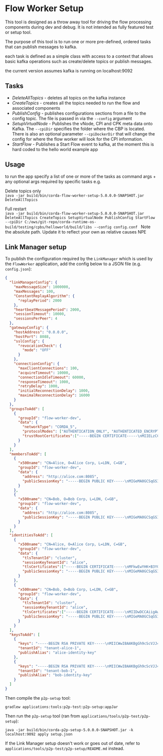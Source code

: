 # Flow Worker Setup
This tool is designed as a throw away tool for driving the flow processing components during dev and debug. It is not 
intended as fully featured test or setup tool.

The purpose of this tool is to run one or more pre-defined, ordered tasks that can publish messages to kafka.

each task is defined as a simple class with access to a context that allows basic kafka operations such as create/delete
topics or publish messages.

the current version assumes kafka is running on localhost:9092

## Tasks
- *DeleteAllTopics* - deletes all topics on the kafka instance
- *CreateTopics* - creates all the topics needed to run the flow and associated components
- *PublishConfig* - publishes configurations sections from a file to the config topic. The file is passed in via the
  `--config` argument
- *SetupVirtualNode* - Publishes the vNode, CPI and CPK meta data onto Kafka. The `--cpiDir` specifies the folder where 
  the CBP is located. There is also an optional parameter `--cpiDockerDir` that will change the config for where the flow 
  worker will look for the CPI information.
- *StartFlow* - Publishes a Start Flow event to kafka, at the moment this is hard coded to the hello world example app

## Usage
to run the app specify a list of one or more of the tasks as command args + any optional args required by specific tasks
e.g.

Delete topics only  
`java -jar build/bin/corda-flow-worker-setup-5.0.0.0-SNAPSHOT.jar DeleteAllTopics`

Full restart  
`java -jar build/bin/corda-flow-worker-setup-5.0.0.0-SNAPSHOT.jar DeleteAllTopics CreateTopics SetupVirtualNode
PublishConfig StartFlow --cpiDir C:/ows/git-repo/corda-runtime-os-build/testing/cpbs/helloworld/build/libs
--config config.conf
`
Note the absolute path. Update it to reflect your own as relative causes NPE

## Link Manager setup

To publish the configuration required by the `LinkManager` which is used by the `FlowWorker` application, add the config below to a JSON file (e.g. `config.json`):

```json
{
  "linkManagerConfig": {
    "maxMessageSize": 1000000,
    "maxMessages": 100,
    "ConstantReplayAlgorithm": {
      "replayPeriod": 2000
    },
    "heartbeatMessagePeriod": 2000,
    "sessionTimeout": 10000,
    "sessionsPerPeer": 4
  },
  "gatewayConfig": {
    "hostAddress": "0.0.0.0",
    "hostPort": 8088,
    "sslConfig": {
      "revocationCheck": {
        "mode": "OFF"
      }
    },
    "connectionConfig": {
      "maxClientConnections": 100,
      "acquireTimeout": 10000,
      "connectionIdleTimeout": 60000,
      "responseTimeout": 1000,
      "retryDelay": 1000,
      "initialReconnectionDelay": 1000,
      "maximalReconnectionDelay": 16000
    }
  },
  "groupsToAdd": [
    {
      "groupId": "flow-worker-dev",
      "data": {
        "networkType": "CORDA_5",
        "protocolModes": ["AUTHENTICATION_ONLY", "AUTHENTICATED_ENCRYPTION"],
        "trustRootCertificates":["-----BEGIN CERTIFICATE-----\nMIIELzCCAxegAwIBAgIBADANBgkqhkiG9w0BAQsFADB6MQswCQYDVQQGEwJHQjEP\nMA0GA1UEBwwGTG9uZG9uMRQwEgYDVQQKDAtCb2dkYW4gVGVzdDErMCkGA1UECwwi\nU2VjdXJlIERpZ2l0YWwgQ2VydGlmaWNhdGUgU2lnbmluZzEXMBUGA1UEAwwOQm9n\nZGFuIFRlc3QgQ0EwHhcNMjEwNzEyMDcxMDEyWhcNMzEwNzEwMDcxMDEyWjB6MQsw\nCQYDVQQGEwJHQjEPMA0GA1UEBwwGTG9uZG9uMRQwEgYDVQQKDAtCb2dkYW4gVGVz\ndDErMCkGA1UECwwiU2VjdXJlIERpZ2l0YWwgQ2VydGlmaWNhdGUgU2lnbmluZzEX\nMBUGA1UEAwwOQm9nZGFuIFRlc3QgQ0EwggEiMA0GCSqGSIb3DQEBAQUAA4IBDwAw\nggEKAoIBAQDUerOx5RYuGsRztkcexy/zVJXeIlTJtXkWSmTZEEuXksyp7mEbZHLI\nqHHOlV/KQtKDOSt8Roe15C/H9L7gKU6TmU2PhOj8d/g+l/UXSnCRx5VxjOBV0B4n\naLmjFTprszW4h1bplrYRCPdXkguSGdVjsFPem4Cl28+EzRAD8psixwKC0ZHs2tFc\n46owtKtHZbJ2d8bzbITShM9X6ENN7BofMkdYPJHSbXKHKPxvFQwnjlLoYnib+Obr\n7tPMeILoG6tJqBU/ICD19ic8TVV0d9og9Q2vKV6BL2cNeqwNA1/YQbhqdSA0ubPc\neLcMsdMcRfhEuIAryY3keldrU66dnS3RAgMBAAGjgb8wgbwwDwYDVR0TAQH/BAUw\nAwEB/zAdBgNVHQ4EFgQU3222Ezr8XGX9kEF7eGmXg04b1SowDgYDVR0PAQH/BAQD\nAgGuMDQGA1UdHwQtMCswKaAnoCWGI2h0dHA6Ly9jcmwudGlueWNlcnQub3JnL2Nh\nLTkwNzEuY3JsMCEGA1UdEQQaMBiBFmJvZ2Rhbi5wYXVuZXNjdUByMy5jb20wIQYD\nVR0SBBowGIEWYm9nZGFuLnBhdW5lc2N1QHIzLmNvbTANBgkqhkiG9w0BAQsFAAOC\nAQEABg1Mj7jjyLavrEG/GpZDbatI09ScpEdfNtUg89BAWxfB0V8ItvNjePPQeMCs\nXWcDtiI14xOjNcGndEbSLJLW4oaymK9G7LkK//VvoZ/0Ostfs8sOEuxgT+MLbUWV\nq9/q2+JphnZV10h9LWLU4wDILyNaGiQi9x3NGcqfUYR+KC0IJBOlLnKq1uHmdvJh\naVEWAa4dKt/wSE8Vh9/OvaXUIMDxh6PHFc6t9Pkca/8Nu/X9Sep9Vsj2E4yairnb\nDcgQK4YagUkOtOaRf7ccGPOQRKzryfWNetgLdpKzxghPxAa1NE5SCvfR1xB1ViZj\nCndMm6VhBwuhc1i4XiT4UDgr0g==\n-----END CERTIFICATE-----\n"]
      }
    }
  ],
  "membersToAdd": [
    {
      "x500name": "CN=Alice, O=Alice Corp, L=LDN, C=GB",
      "groupId": "flow-worker-dev",
      "data": {
        "address": "http://alice.com:8085",
        "publicSessionKey": "-----BEGIN PUBLIC KEY-----\nMIGeMA0GCSqGSIb3DQEBAQUAA4GMADCBiAKBgGh9cScVJJ4jHzLfla5cVYTjz4VN\n/cIdjgyxL/56HKfeF2mCdbHAUtkaoua7H1AjtsbE1paB20mqjjzjb32zPRfDU5OE\nHniSJnGdJ0ZkcWSgbwcWudDyC7fowO9YyPdAlGaZKRrAL2O4OdfRHBWUk0NNZ0pk\n416Nyo8m8gGiienhAgMBAAE=\n-----END PUBLIC KEY-----"
      }
    },
    {
      "x500name": "CN=Bob, O=Bob Corp, L=LDN, C=GB",
      "groupId": "flow-worker-dev",
      "data": {
        "address": "http://alice.com:8085",
        "publicSessionKey": "-----BEGIN PUBLIC KEY-----\nMIGeMA0GCSqGSIb3DQEBAQUAA4GMADCBiAKBgGh9cScVJJ4jHzLfla5cVYTjz4VN\n/cIdjgyxL/56HKfeF2mCdbHAUtkaoua7H1AjtsbE1paB20mqjjzjb32zPRfDU5OE\nHniSJnGdJ0ZkcWSgbwcWudDyC7fowO9YyPdAlGaZKRrAL2O4OdfRHBWUk0NNZ0pk\n416Nyo8m8gGiienhAgMBAAE=\n-----END PUBLIC KEY-----"
      }
    }
  ],
  "identitiesToAdd": [
    {
      "x500name": "CN=Alice, O=Alice Corp, L=LDN, C=GB",
      "groupId": "flow-worker-dev",
      "data": {
        "tlsTenantId": "cluster",
        "sessionKeyTenantId": "alice",
        "tlsCertificates":["-----BEGIN CERTIFICATE-----\nMFkwEwYHK+B3YGgcIALw==\n-----END CERTIFICATE-----\n"],
        "publicSessionKey": "-----BEGIN PUBLIC KEY-----\nMIGeMA0GCSqGSIb3DQEBAQUAA4GMADCBiAKBgGh9cScVJJ4jHzLfla5cVYTjz4VN\n/cIdjgyxL/56HKfeF2mCdbHAUtkaoua7H1AjtsbE1paB20mqjjzjb32zPRfDU5OE\nHniSJnGdJ0ZkcWSgbwcWudDyC7fowO9YyPdAlGaZKRrAL2O4OdfRHBWUk0NNZ0pk\n416Nyo8m8gGiienhAgMBAAE=\n-----END PUBLIC KEY-----"
      }
    },
    {
      "x500name": "CN=Bob, O=Bob Corp, L=LDN, C=GB",
      "groupId": "flow-worker-dev",
      "data": {
        "tlsTenantId": "cluster",
        "sessionKeyTenantId": "alice",
        "tlsCertificates":["-----BEGIN CERTIFICATE-----\nMIIDwDCCAiigAwI...tkIEaQ==\n-----END CERTIFICATE-----\n"],
        "publicSessionKey": "-----BEGIN PUBLIC KEY-----\nMIGeMA0GCSqGSIb3DQEBAQUAA4GMADCBiAKBgGh9cScVJJ4jHzLfla5cVYTjz4VN\n/cIdjgyxL/56HKfeF2mCdbHAUtkaoua7H1AjtsbE1paB20mqjjzjb32zPRfDU5OE\nHniSJnGdJ0ZkcWSgbwcWudDyC7fowO9YyPdAlGaZKRrAL2O4OdfRHBWUk0NNZ0pk\n416Nyo8m8gGiienhAgMBAAE=\n-----END PUBLIC KEY-----"
      }
    }
  ],
  "keysToAdd": [
    {
      "keys": "-----BEGIN RSA PRIVATE KEY-----\nMIICWwIBAAKBgGh9cScVJJ4jHzLfla5cVYTjz4VN/cIdjgyxL/56HKfeF2mCdbHA\nUtkaoua7H1AjtsbE1paB20mqjjzjb32zPRfDU5OEHniSJnGdJ0ZkcWSgbwcWudDy\nC7fowO9YyPdAlGaZKRrAL2O4OdfRHBWUk0NNZ0pk416Nyo8m8gGiienhAgMBAAEC\ngYBcAFdo+gzL0FDgEk1QwKvr3koSLaGJEUzJkBmaDxq8E6i5lczbPWO1FObqEUh4\n33lHenkW/C+ApVOn+PlpzC+1XlV9TEhpFgrlikxgSwKNDen1RozB5pqsNbR0Y7+P\nPU53l1/KuqDfcmxW/mKf89Dwip9QVTm/6+gQzR3R85nrgQJBAMlt3Sg6GNjeVSYH\nforPl6B1lXjcxJvZiJJAhrEAcjm4iypAN9bU2/LHrB8+/EfQL/HTqFKFSP0tJBAL\n+uezbjUCQQCEzFr15lZujfFI3sjGj3ylJ/WALv76HGFzPyqLX2FxV+njSftRpagW\n4dIRFIImCW+VkgXah7p3++AwNceeo/J9AkEAlmMiNUB7AJ+ubwA1aCnpiPGBMYWS\nfNGC976ZUVmF7rZroJXlms29kZumVIXQEUXMJf7iswm0HuIvBJQNNiRu6QJAFkkN\nArMS0h6z3Ry16MxviG+6PTalx2c321VAWH87JQAx2diyejMokB55WDBu3t86gIku\nvkuEuVnld3Gu/CpbKQJAZHLJnFJYtfGKe0+Anrib54Mctqq43LkOTivcRobh8E73\nl5puj59QaPAytBEXotDHoFGiAhMBRgWupLQEWgAzdg==\n-----END RSA PRIVATE KEY-----\n",
      "tenantId": "tenant-alice-1",
      "publishAlias": "alice-identity-key"
    },
    {
      "keys": "-----BEGIN RSA PRIVATE KEY-----\nMIICWwIBAAKBgGh9cScVJJ4jHzLfla5cVYTjz4VN/cIdjgyxL/56HKfeF2mCdbHA\nUtkaoua7H1AjtsbE1paB20mqjjzjb32zPRfDU5OEHniSJnGdJ0ZkcWSgbwcWudDy\nC7fowO9YyPdAlGaZKRrAL2O4OdfRHBWUk0NNZ0pk416Nyo8m8gGiienhAgMBAAEC\ngYBcAFdo+gzL0FDgEk1QwKvr3koSLaGJEUzJkBmaDxq8E6i5lczbPWO1FObqEUh4\n33lHenkW/C+ApVOn+PlpzC+1XlV9TEhpFgrlikxgSwKNDen1RozB5pqsNbR0Y7+P\nPU53l1/KuqDfcmxW/mKf89Dwip9QVTm/6+gQzR3R85nrgQJBAMlt3Sg6GNjeVSYH\nforPl6B1lXjcxJvZiJJAhrEAcjm4iypAN9bU2/LHrB8+/EfQL/HTqFKFSP0tJBAL\n+uezbjUCQQCEzFr15lZujfFI3sjGj3ylJ/WALv76HGFzPyqLX2FxV+njSftRpagW\n4dIRFIImCW+VkgXah7p3++AwNceeo/J9AkEAlmMiNUB7AJ+ubwA1aCnpiPGBMYWS\nfNGC976ZUVmF7rZroJXlms29kZumVIXQEUXMJf7iswm0HuIvBJQNNiRu6QJAFkkN\nArMS0h6z3Ry16MxviG+6PTalx2c321VAWH87JQAx2diyejMokB55WDBu3t86gIku\nvkuEuVnld3Gu/CpbKQJAZHLJnFJYtfGKe0+Anrib54Mctqq43LkOTivcRobh8E73\nl5puj59QaPAytBEXotDHoFGiAhMBRgWupLQEWgAzdg==\n-----END RSA PRIVATE KEY-----\n",
      "tenantId": "tenant-bob-1",
      "publishAlias": "bob-identity-key"
    }
  ]
}
```

Then compile the `p2p-setup` tool:

```shell
gradlew applications:tools:p2p-test:p2p-setup:appJar
```

Then run the `p2p-setup` tool (ran from `applications/tools/p2p-test/p2p-setup`):

```shell
java -jar build/bin/corda-p2p-setup-5.0.0.0-SNAPSHOT.jar -k localhost:9092 apply setup.json
```

If the Link Manager setup doesn't work or goes out of date, refer to `applications/tools/p2p-test/p2p-setup/README.md` instead.